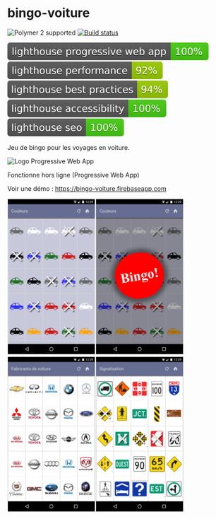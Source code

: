 # bingo-voiture

![Polymer 2 supported](https://img.shields.io/badge/Polymer%202-supported-blue.svg)
[![Build status](https://travis-ci.org/javamaniac/bingo-voiture.svg?branch=master)](https://travis-ci.org/javamaniac/bingo-voiture)

![alt text](docs/images/lighthouse_progressive_web_app.svg "lighthouse_progressive_web_app.svg")
![alt text](docs/images/lighthouse_performance.svg "lighthouse_performance")
![alt text](docs/images/lighthouse_best_practices.svg "lighthouse_best_practices")
![alt text](docs/images/lighthouse_accessibility.svg "lighthouse_accessibility")
![alt text](docs/images/lighthouse_seo.svg "lighthouse_seo")

Jeu de bingo pour les voyages en voiture.

<img src="docs/images/pwa_diekus.svg" alt="Logo Progressive Web App" width="50" />

Fonctionne hors ligne (Progressive Web App)

Voir une démo : https://bingo-voiture.firebaseapp.com

<img src="docs/images/couleurs.png" alt="Couleurs" width="200"
/><img src="docs/images/bingo.png" alt="CouCouleurs + Bingoleurs" width="200"
/><img src="docs/images/fabriquants.png" alt="Fabriquants" width="200"
/><img src="docs/images/signalisation.png" alt="Signalisation" width="200" />
